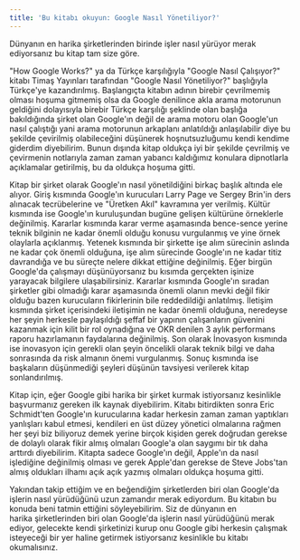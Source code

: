 ```yaml
---
title: 'Bu kitabı okuyun: Google Nasıl Yönetiliyor?'
---
```


Dünyanın en harika şirketlerinden birinde işler nasıl yürüyor merak ediyorsanız bu kitap tam size göre.

"How Google Works?" ya da Türkçe karşılığıyla "Google Nasıl Çalışıyor?" kitabı Timaş Yayınları tarafından "Google Nasıl Yönetiliyor?" başlığıyla Türkçe'ye kazandırılmış. Başlangıçta kitabın adının birebir çevrilmemiş olması hoşuma gitmemiş olsa da Google denilince akla arama motorunun geldiğini dolayısıyla birebir Türkçe karşılığı şeklinde olan başlığa bakıldığında şirket olan Google'ın değil de arama motoru olan Google'un nasıl çalıştığı yani arama motorunun arkaplanı anlatıldığı anlaşılabilir diye bu şekilde çevirilmiş olabileceğini düşünerek hoşnutsuzluğumu kendi kendime giderdim diyebilirim. Bunun dışında kitap oldukça iyi bir şekilde çevrilmiş ve çevirmenin notlarıyla zaman zaman yabancı kaldığımız konulara dipnotlarla açıklamalar getirilmiş, bu da oldukça hoşuma gitti.

Kitap bir şirket olarak Google'ın nasıl yönetildiğini birkaç başlık altında ele alıyor. Giriş kısmında Google'ın kurucuları Larry Page ve Sergey Brin'in ders alınacak tecrübelerine ve "Üretken Akıl" kavramına yer verilmiş. Kültür kısmında ise Google'ın kuruluşundan bugüne gelişen kültürüne örneklerle değinilmiş. Kararlar kısmında karar verme aşamasında bence-sence yerine teknik bilginin ne kadar önemli olduğu konusu vurgulanmış ve yine örnek olaylarla açıklanmış. Yetenek kısmında bir şirkette işe alım sürecinin aslında ne kadar çok önemli olduğuna, işe alım sürecinde Google'ın ne kadar titiz davrandığa ve bu süreçte nelere dikkat ettiğine değinilmiş. Eğer birgün Google'da çalışmayı düşünüyorsanız bu kısımda gerçekten işinize yarayacak bilgilere ulaşabilirsiniz. Kararlar kısmında Google'ın sıradan şirketler gibi olmadığı karar aşamasında önemli olanın mevki değil fikir olduğu bazen kurucuların fikirlerinin bile reddedildiği anlatılmış. İletişim kısmında şirket içerisindeki iletişimin ne kadar önemli olduğuna, neredeyse her şeyin herkesle paylaşıldığı şeffaf bir yapının çalışanların güvenini kazanmak için kilit bir rol oynadığına ve OKR denilen 3 aylık performans raporu hazırlamanın faydalarına değinilmiş. Son olarak İnovasyon kısmında ise inovasyon için gerekli olan şeyin öncelikli olarak teknik bilgi ve daha sonrasında da risk almanın önemi vurgulanmış. Sonuç kısmında ise başkaların düşünmediği şeyleri düşünün tavsiyesi verilerek kitap sonlandırılmış.

Kitap için, eğer Google gibi harika bir şirket kurmak istiyorsanız kesinlikle başvurmanız gereken ilk kaynak diyebilirim. Kitabı bitirdikten sonra Eric Schmidt'ten Google'ın kurucularına kadar herkesin zaman zaman yaptıkları yanlışları kabul etmesi, kendileri en üst düzey yönetici olmalarına rağmen her şeyi biz biliyoruz demek yerine birçok kişiden gerek doğrudan gerekse de dolaylı olarak fikir almış olmaları Google'a olan saygımı bir tık daha arttırdı diyebilirim. Kitapta sadece Google'ın değil, Apple'ın da nasıl işlediğine değinilmiş olması ve gerek Apple'dan gerekse de Steve Jobs'tan almış oldukları ilhamı açık açık yazmış olmaları oldukça hoşuma gitti.

Yakından takip ettiğim ve en beğendiğim şirketlerden biri olan Google'da işlerin nasıl yürüdüğünü uzun zamandır merak ediyordum. Bu kitabın bu konuda beni tatmin ettiğini söyleyebilirim. Siz de dünyanın en harika şirketlerinden biri olan Google'da işlerin nasıl yürüdüğünü merak ediyor, gelecekte kendi şirketinizi kurup onu Google gibi herkesin çalışmak isteyeceği bir yer haline getirmek istiyorsanız kesinlikle bu kitabı okumalısınız.
